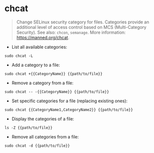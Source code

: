 # chcat

> Change SELinux security category for files.
> Categories provide an additional level of access control based on MCS (Multi-Category Security).
> See also: `chcon`, `semanage`.
> More information: <https://manned.org/chcat>.

- List all available categories:

`sudo chcat -L`

- Add a category to a file:

`sudo chcat +{{CategoryName}} {{path/to/file}}`

- Remove a category from a file:

`sudo chcat -- -{{CategoryName}} {{path/to/file}}`

- Set specific categories for a file (replacing existing ones):

`sudo chcat {{CategoryName1,CategoryName2}} {{path/to/file}}`

- Display the categories of a file:

`ls -Z {{path/to/file}}`

- Remove all categories from a file:

`sudo chcat -d {{path/to/file}}`
